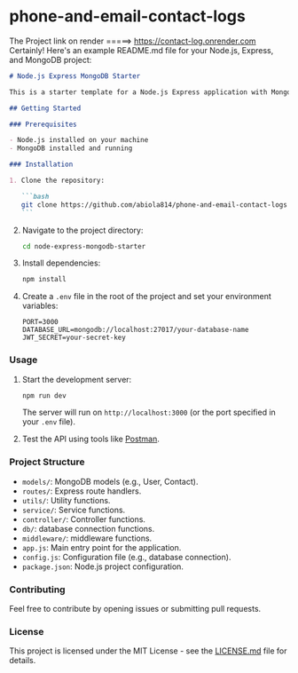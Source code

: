 # phone-and-email-contact-logs

The Project link on render =====> https://contact-log.onrender.com
Certainly! Here's an example README.md file for your Node.js, Express, and MongoDB project:

````markdown
# Node.js Express MongoDB Starter

This is a starter template for a Node.js Express application with MongoDB as the database.

## Getting Started

### Prerequisites

- Node.js installed on your machine
- MongoDB installed and running

### Installation

1. Clone the repository:

   ```bash
   git clone https://github.com/abiola814/phone-and-email-contact-logs.git
   ```
````

2. Navigate to the project directory:

   ```bash
   cd node-express-mongodb-starter
   ```

3. Install dependencies:

   ```bash
   npm install
   ```

4. Create a `.env` file in the root of the project and set your environment variables:

   ```env
   PORT=3000
   DATABASE_URL=mongodb://localhost:27017/your-database-name
   JWT_SECRET=your-secret-key
   ```

### Usage

1. Start the development server:

   ```bash
   npm run dev
   ```

   The server will run on `http://localhost:3000` (or the port specified in your `.env` file).

2. Test the API using tools like [Postman](https://documenter.getpostman.com/view/26542987/2s9Yynkj5T).

### Project Structure

- `models/`: MongoDB models (e.g., User, Contact).
- `routes/`: Express route handlers.
- `utils/`: Utility functions.
- `service/`: Service functions.
- `controller/`: Controller functions.
- `db/`: database connection functions.
- `middleware/`: middleware functions.
- `app.js`: Main entry point for the application.
- `config.js`: Configuration file (e.g., database connection).
- `package.json`: Node.js project configuration.

### Contributing

Feel free to contribute by opening issues or submitting pull requests.

### License

This project is licensed under the MIT License - see the [LICENSE.md](LICENSE.md) file for details.

```

```
